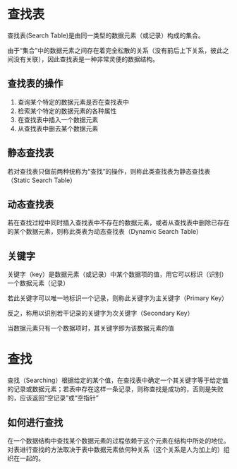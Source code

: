 # 查找表
查找表(Search Table)是由同一类型的数据元素（或记录）构成的集合。

由于“集合”中的数据元素之间存在着完全松散的关系（没有前后上下关系，彼此之间没有关联），因此查找表是一种非常灵便的数据结构。

## 查找表的操作
1. 查询某个特定的数据元素是否在查找表中
2. 检索某个特定的数据元素的各种属性
3. 在查找表中插入一个数据元素
4. 从查找表中删去某个数据元素

## 静态查找表
若对查找表只做前两种统称为“查找”的操作，则称此类查找表为静态查找表（Static Search Table）

## 动态查找表
若在查找过程中同时插入查找表中不存在的数据元素，或者从查找表中删除已存在的某个数据元素，则称此类表为动态查找表（Dynamic Search Table）

## 关键字
关键字（key）是数据元素（或记录）中某个数据项的值，用它可以标识（识别）一个数据元素（记录）

若此关键字可以唯一地标识一个记录，则称此关键字为主关键字（Primary Key）

反之，称用以识别若干记录的关键字为次关键字（Secondary Key）

当数据元素只有一个数据项时，其关键字即为该数据元素的值

# 查找
查找（Searching）根据给定的某个值，在查找表中确定一个其关键字等于给定值的记录或数据元素；若表中存在这样一条记录，则称查找是成功的，否则是失败的，应该返回“空记录”或“空指针”

## 如何进行查找
在一个数据结构中查找某个数据元素的过程依赖于这个元素在结构中所处的地位。对表进行查找的方法取决于表中数据元素依何种关系（这个关系是人为加上的）组织在一起的。
